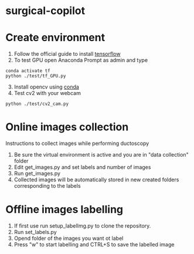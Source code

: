 # surgical-copilot

# Create environment
1. Follow the official guide to install [tensorflow](https://www.tensorflow.org/install/pip)
2. To test GPU open Anaconda Prompt as admin and type
```
conda activate tf
python ./test/tf_GPU.py

```
3. Install opencv using [conda](https://anaconda.org/conda-forge/opencv)
4. Test cv2 with your webcam
```
python ./test/cv2_cam.py
``` 

# Online images collection
Instructions to collect images while performing ductoscopy
1. Be sure the virtual environment is active and you are in "data collection" folder
2. Edit get_images.py and set labels and number of images
3. Run get_images.py
4. Collected images will be automatically stored in new created folders corresponding to the labels

# Offline images labelling
1. If first use run setup_labelImg.py to clone the repository. <br/>
2. Run set_labels.py
3. Opend folder of the images you want ot label
4. Press "w" to start labelling and CTRL+S to save the labelled image 

